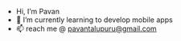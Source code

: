 
-  Hi, I’m Pavan
- 🌱 I’m currently learning to develop mobile apps
- 📫 reach me @ pavantalupuru@gmail.com

<!--
**pavankumar019/pavankumar019** is a ✨ _special_ ✨ repository because its `README.md` (this file) appears on your GitHub profile.

Here are some ideas to get you started:

+ Hi, I'm Pavan
+ 🌱 I’m currently learning to develop mobile apps


-->
